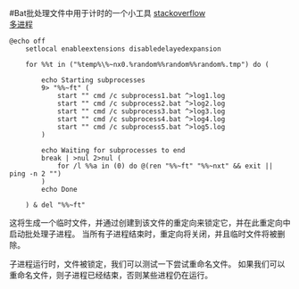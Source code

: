 #Bat批处理文件中用于计时的一个小工具
[stackoverflow](https://stackoverflow.com/questions/43754374/execute-multiple-batch-files-concurrently-and-monitor-if-their-process-is-comple)  
[多进程](多进程.bat)
```commandline
@echo off
    setlocal enableextensions disabledelayedexpansion

    for %%t in ("%temp%\%~nx0.%random%%random%%random%.tmp") do (

        echo Starting subprocesses
        9> "%%~ft" (
            start "" cmd /c subprocess1.bat ^>log1.log
            start "" cmd /c subprocess2.bat ^>log2.log
            start "" cmd /c subprocess3.bat ^>log3.log
            start "" cmd /c subprocess4.bat ^>log4.log
            start "" cmd /c subprocess5.bat ^>log5.log
        )

        echo Waiting for subprocesses to end
        break | >nul 2>nul (
            for /l %%a in (0) do @(ren "%%~ft" "%%~nxt" && exit || ping -n 2 "")
        )
        echo Done    

    ) & del "%%~ft"
```
这将生成一个临时文件，并通过创建到该文件的重定向来锁定它，并在此重定向中启动批处理子进程。 当所有子进程结束时，重定向将关闭，并且临时文件将被删除。

子进程运行时，文件被锁定，我们可以测试一下尝试重命名文件。 如果我们可以重命名文件，则子进程已经结束，否则某些进程仍在运行。

